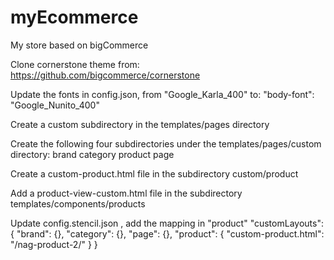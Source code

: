 # myEcommerce
My store based on bigCommerce

Clone cornerstone theme from:
 https://github.com/bigcommerce/cornerstone

Update the fonts in config.json, from "Google_Karla_400" to:
"body-font": "Google_Nunito_400"

Create a custom subdirectory in the templates/pages directory

Create the following four subdirectories under the templates/pages/custom directory:
brand
category
product
page

Create a custom-product.html file in the subdirectory custom/product

Add a product-view-custom.html file in the subdirectory templates/components/products

Update config.stencil.json , add the mapping in "product"
"customLayouts": {
    "brand": {},
    "category": {},
    "page": {},
    "product": {
      "custom-product.html": "/nag-product-2/"
    }
  }